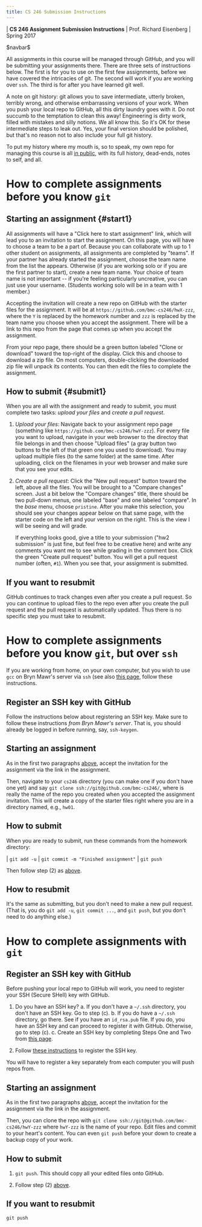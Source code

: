 ```yaml
---
title: CS 246 Submission Instructions
---
```


<div id="header">

| **CS 246 Assignment Submission Instructions**
| Prof. Richard Eisenberg
| Spring 2017

</div>

\$navbar\$

All assignments in this course will be managed through GitHub, and you will be submitting
your assignments there. There are three sets of instructions below. The first is for you to
use on the first few assignments, before we have covered the intricacies of git. The second
will work if you are working over `ssh`. The third is for after you have learned git well.

A note on git history: git allows you to save intermediate, utterly broken, terribly
wrong, and otherwise embarrassing versions of your work. When you push your local repo
to GitHub, all this dirty laundry goes with it. Do not succumb to the temptation to clean
this away! Engineering is dirty work, filled with mistakes and silly notions. We all know
this. So it's OK for these intermediate steps to leak out. Yes, your final version should
be polished, but that's no reason not to also include your full git history.

To put my history where my mouth is, so to speak, my own repo for managing this course
is all [in public](https://github.com/bmc-cs246/cs246), with its full history, dead-ends,
notes to self, and all.

How to complete assignments before you know `git`
=================================================

Starting an assignment   {#start1}
----------------------

All assignments will have a "Click here to start assignment" link, which will lead you
to an invitation to start the assignment.
On this page, you will have to choose a team to be a part of. Because you can collaborate
with up to 1 other student on assignments, all assignments are completed by "teams".
If your partner has already started the assignment, choose the team name from the list
the appears. Otherwise (if you are working solo or if you are the first partner to start),
create a new team name. Your choice of team name is not important -- if you're feeling
particularly uncreative, you can just use your username.
(Students working solo will be in a team with 1 member.)


Accepting the invitation will create a new repo on GitHub with the starter
files for the assignment. It will be at `https://github.com/bmc-cs246/hwX-zzz`, where
the `Y` is replaced by the homework number and `zzz` is replaced by the team name you choose
when you accept the assignment. There will be a link to this repo from the page that comes
up when you accept the assignment.

From your repo page, there should be a green button labeled "Clone or download" toward the top-right
of the display. Click this and choose to download a zip file. On most computers, double-clicking
the downloaded zip file will unpack its contents. You can then edit the files to complete
the assignment.

How to submit   {#submit1}
-------------

When you are all with the assignment and ready to submit, you must complete two tasks:
*upload your files* and *create a pull request*.

1. *Upload your files*: Navigate back to your assignment repo page (something like
`https://github.com/bmc-cs246/hwY-zzz`). For every file you want to upload, navigate
in your web browser to the directoy that file belongs in and then choose "Upload files"
(a gray button two buttons to the left of that green one you used to download). You
may upload multiple files (to the same folder) at the same time. After uploading, click
on the filenames in your web browser and make sure that you see your edits.

2. *Create a pull request*: Click the "New pull request" button toward the left, above
all the files. You will be brought to a "Compare changes" screen. Just a bit below
the "Compare changes" title, there should be two pull-down menus, one labeled "base"
and one labeled "compare". In the *base* menu, choose `pristine`. After you make this
selection, you should see your changes appear below on that same page, with the
starter code on the left and your version on the right. This is the view I will be
seeing and will grade.

    If everything looks good, give a title to your submission ("hw2 submission" is
    just fine, but feel free to be creative here) and write any comments you want me to
    see while grading in the comment box. Click the green "Create pull request" button.
    You will get a pull request number (often, `#1`). When you see that, your assignment
    is submitted.

If you want to resubmit
-----------------------

GitHub continues to track changes even after you create a pull request. So you can continue
to upload files to the repo even after you create the pull request and the pull request is
automatically updated. Thus there is no specific step you must take to resubmit.

How to complete assignments before you know `git`, but over `ssh`
=================================================================

If you are working from home, on your own computer, but you wish to use `gcc` on Bryn Mawr's
server via `ssh` (see also [this page](fromhome.html), follow these instructions.

Register an SSH key with GitHub
-------------------------------

Follow the instructions below about registering an SSH key. Make sure to follow these instructions
*from Bryn Mawr's server*. That is, you should already be logged in before running, say, `ssh-keygen`.

Starting an assignment
----------------------

As in the first two paragraphs [above](#start1), accept the invitation for the assignment via
the link in the assignment.

Then, navigate to your `cs246` directory (you can make one if you don't have one yet) and
say `git clone ssh://git@github.com/bmc-cs246/`*<your repo name>*, where *<your repo name>*
is really the name of the repo you created when you accepted the assignment invitation. This
will create a copy of the starter files right where you are in a directory named, e.g., `hw01`.

How to submit
-------------

When you are ready to submit, run these commands from the homework directory:

| `git add -u`
| `git commit -m "Finished assignment"`
| `git push`

Then follow step (2) as [above](#submit).

How to resubmit
---------------

It's the same as submitting, but you don't need to make a new pull request. (That is, you
do `git add -u`, `git commit ...`, and `git push`, but you don't need to do anything else.)

How to complete assignments with `git`
======================================

Register an SSH key with GitHub
-------------------------------

Before pushing your local repo to GitHub will work, you need to register your SSH (Secure SHell)
key with GitHub.

1. Do you have an SSH key?
  a. If you don't have a `~/.ssh` directory, you don't have an SSH key. Go to step (c).
  b. If you do have a `~/.ssh` directory, go there. See if you have an `id_rsa.pub` file.
     If you do, you have an SSH key and can proceed to register it with GitHub. Otherwise,
     go to step (c).
  c. Create an SSH key by completing Steps One and Two from [this page](https://www.digitalocean.com/community/tutorials/how-to-set-up-ssh-keys--2).

2. Follow [these instructions](https://help.github.com/articles/adding-a-new-ssh-key-to-your-github-account/) to register the SSH key.

You will have to register a key separately from each computer you will push repos from.

Starting an assignment
----------------------

As in the first two paragraphs [above](#start1), accept the invitation for the assignment
via the link in the assignment.

Then, you can clone the repo with `git clone ssh://git@github.com/bmc-cs246/hwY-zzz` where
`hwY-zzz` is the name of your repo. Edit files and commit to your heart's content. You
can even `git push` before your down to create a backup copy of your work.

How to submit
-------------

1. `git push`. This should copy all your edited files onto GitHub.

2. Follow step (2) [above](#submit1).

If you want to resubmit
-----------------------

`git push`
